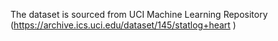 The dataset is sourced from UCI Machine Learning Repository (https://archive.ics.uci.edu/dataset/145/statlog+heart )

